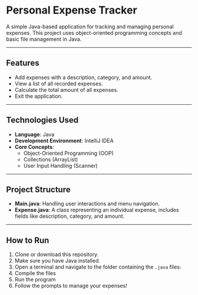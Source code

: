 # Personal Expense Tracker

A simple Java-based application for tracking and managing personal expenses. This project uses object-oriented programming concepts and basic file management in Java.

---

## Features
- Add expenses with a description, category, and amount.
- View a list of all recorded expenses.
- Calculate the total amount of all expenses.
- Exit the application.

---

## Technologies Used
- **Language**: Java
- **Development Environment**: IntelliJ IDEA
- **Core Concepts**:
  - Object-Oriented Programming (OOP)
  - Collections (ArrayList)
  - User Input Handling (Scanner)

---

## Project Structure
- **Main.java**: Handling user interactions and menu navigation.
- **Expense.java**: A class representing an individual expense, includes fields like description, category, and amount.

---

## How to Run

1. Clone or download this repository.
2. Make sure you have Java installed.
3. Open a terminal and navigate to the folder containing the `.java` files:
4. Compile the files
5. Run the program
6. Follow the prompts to manage your expenses!
